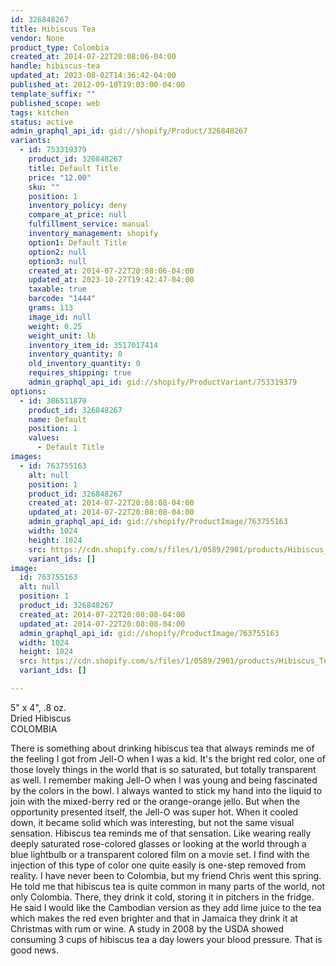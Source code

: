 ```yaml
---
id: 326848267
title: Hibiscus Tea
vendor: None
product_type: Colombia
created_at: 2014-07-22T20:08:06-04:00
handle: hibiscus-tea
updated_at: 2023-08-02T14:36:42-04:00
published_at: 2012-09-10T19:03:00-04:00
template_suffix: ""
published_scope: web
tags: kitchen
status: active
admin_graphql_api_id: gid://shopify/Product/326848267
variants:
  - id: 753319379
    product_id: 326848267
    title: Default Title
    price: "12.00"
    sku: ""
    position: 1
    inventory_policy: deny
    compare_at_price: null
    fulfillment_service: manual
    inventory_management: shopify
    option1: Default Title
    option2: null
    option3: null
    created_at: 2014-07-22T20:08:06-04:00
    updated_at: 2023-10-27T19:42:47-04:00
    taxable: true
    barcode: "1444"
    grams: 113
    image_id: null
    weight: 0.25
    weight_unit: lb
    inventory_item_id: 3517017414
    inventory_quantity: 0
    old_inventory_quantity: 0
    requires_shipping: true
    admin_graphql_api_id: gid://shopify/ProductVariant/753319379
options:
  - id: 386511879
    product_id: 326848267
    name: Default
    position: 1
    values:
      - Default Title
images:
  - id: 763755163
    alt: null
    position: 1
    product_id: 326848267
    created_at: 2014-07-22T20:08:08-04:00
    updated_at: 2014-07-22T20:08:08-04:00
    admin_graphql_api_id: gid://shopify/ProductImage/763755163
    width: 1024
    height: 1024
    src: https://cdn.shopify.com/s/files/1/0589/2901/products/Hibiscus_Tea_2-1887904701-O.jpeg?v=1406074088
    variant_ids: []
image:
  id: 763755163
  alt: null
  position: 1
  product_id: 326848267
  created_at: 2014-07-22T20:08:08-04:00
  updated_at: 2014-07-22T20:08:08-04:00
  admin_graphql_api_id: gid://shopify/ProductImage/763755163
  width: 1024
  height: 1024
  src: https://cdn.shopify.com/s/files/1/0589/2901/products/Hibiscus_Tea_2-1887904701-O.jpeg?v=1406074088
  variant_ids: []

---
```


5" x 4", .8 oz.  
Dried Hibiscus  
COLOMBIA

There is something about drinking hibiscus tea that always reminds me of the feeling I got from Jell-O when I was a kid. It's the bright red color, one of those lovely things in the world that is so saturated, but totally transparent as well. I remember making Jell-O when I was young and being fascinated by the colors in the bowl. I always wanted to stick my hand into the liquid to join with the mixed-berry red or the orange-orange jello. But when the opportunity presented itself, the Jell-O was super hot. When it cooled down, it became solid which was interesting, but not the same visual sensation. Hibiscus tea reminds me of that sensation. Like wearing really deeply saturated rose-colored glasses or looking at the world through a blue lightbulb or a transparent colored film on a movie set. I find with the injection of this type of color one quite easily is one-step removed from reality. I have never been to Colombia, but my friend Chris went this spring. He told me that hibiscus tea is quite common in many parts of the world, not only Colombia. There, they drink it cold, storing it in pitchers in the fridge. He said I would like the Cambodian version as they add lime juice to the tea which makes the red even brighter and that in Jamaica they drink it at Christmas with rum or wine. A study in 2008 by the USDA showed consuming 3 cups of hibiscus tea a day lowers your blood pressure. That is good news.